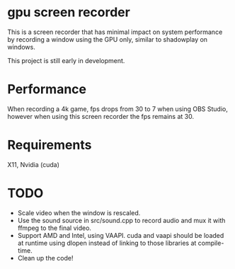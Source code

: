 # gpu screen recorder
This is a screen recorder that has minimal impact on system performance by recording a window using the GPU only,
similar to shadowplay on windows.

This project is still early in development.

# Performance
When recording a 4k game, fps drops from 30 to 7 when using OBS Studio, however when using this screen recorder
the fps remains at 30.

# Requirements
X11, Nvidia (cuda)

# TODO
* Scale video when the window is rescaled.
* Use the sound source in src/sound.cpp to record audio and mux it with ffmpeg to the final video.
* Support AMD and Intel, using VAAPI. cuda and vaapi should be loaded at runtime using dlopen instead of linking to those
libraries at compile-time.
* Clean up the code!
